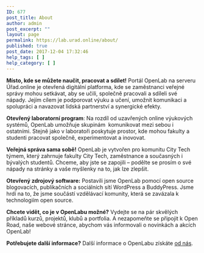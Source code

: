 ```yaml
---
ID: 677
post_title: About
author: admin
post_excerpt: ""
layout: page
permalink: https://lab.urad.online/about/
published: true
post_date: 2017-12-04 17:32:46
help_tags: [ ]
help_category: [ ]
---
```

<strong>Místo, kde se můžete naučit, pracovat a sdílet!</strong> Portál OpenLab na serveru Úřad.online je otevřená digitální platforma, kde se zaměstnanci veřejné správy mohou setkávat, aby se učili, společně pracovali a sdíleli své nápady. Jejím cílem je podporovat výuku a učení, umožnit komunikaci a spolupráci a navazovat lidská partnerství a synergické efekty.

<strong>Otevřený laboratorní program</strong>: Na rozdíl od uzavřených online výukových systémů, OpenLab umožňuje skupinám  komunikovat mezi sebou i ostatními. Stejně jako v laboratoři poskytuje prostor, kde mohou fakulty a studenti pracovat společně, experimentovat a inovovat.

<strong>Veřejná správa sama sobě!</strong> OpenLab je vytvořen pro komunitu City Tech týmem, který zahrnuje fakulty City Tech, zaměstnance a současných i bývalých studentů. Chceme, aby jste se zapojili – podělte se prosím o své nápady na stránky a vaše myšlenky na to, jak lze zlepšit.

<strong>Otevřený zdrojový software:</strong> Postavili jsme OpenLab pomocí open source blogovacích, publikačních a sociálních sítí WordPress a BuddyPress. Jsme hrdí na to, že jsme součástí vzdělávací komunity, která se zavázala k technologiím open source.

<strong>Chcete vidět, co je v OpenLabu možné?</strong> Vydejte se na pár skvělých příkladů kurzů, projektů, klubů a portfolia. A nezapomeňte se připojit k Open Road, naše webové stránce, abychom vás informovali o novinkách a akcích OpenLab!

<strong>Potřebujete další informace?</strong> Další informace o OpenLabu získáte <a href="https://lab.urad.online/o-projektu/#">od nás</a>.